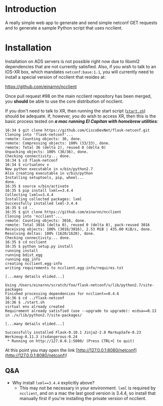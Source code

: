 # Introduction

A really simple web app to generate and send simple netconf GET requests and to generate a sample Python script that uses ncclient.

# Installation

Installation on ADS servers is not possible right now due to libxml2 dependencies that are not currently satisfied. Also, if you wish to talk to an IOS-XR box, which mandates ```netconf:base:1.1```, you will currently need to install a special version of ncclient that resides at:

https://github.com/einarnn/ncclient

Once pull request #98 on the main ncclient repository has been merged, you **should** be able to use the core distribution of ncclient.

If you don't need to talk to XR, then running the start script ([```start.sh```](start.sh)) should be adequate. If, however, you do wish to access XR, then this is the basic process tested on _**a mac running El Capitan with homebrew utilities**_:

```
16:34 $ git clone https://github.com/CiscoDevNet/flask-netconf.git
Cloning into 'flask-netconf'...
remote: Counting objects: 36, done.
remote: Compressing objects: 100% (33/33), done.
remote: Total 36 (delta 2), reused 0 (delta 0)
Unpacking objects: 100% (36/36), done.
Checking connectivity... done.
16:34 $ cd flask-netconf
16:34 $ virtualenv v
New python executable in v/bin/python2.7
Also creating executable in v/bin/python
Installing setuptools, pip, wheel...
done.
16:35 $ source v/bin/activate
16:35 $ pip install lxml==3.4.4
Collecting lxml==3.4.4
Installing collected packages: lxml
Successfully installed lxml-3.4.4
16:35 $ cd ..
16:35 $ git clone https://github.com/einarnn/ncclient
Cloning into 'ncclient'...
remote: Counting objects: 3016, done.
remote: Total 3016 (delta 0), reused 0 (delta 0), pack-reused 3016
Receiving objects: 100% (3016/3016), 2.53 MiB | 435.00 KiB/s, done.
Resolving deltas: 100% (1620/1620), done.
Checking connectivity... done.
16:35 $ cd ncclient
16:35 $ python setup.py install
running install
running bdist_egg
running egg_info
creating ncclient.egg-info
writing requirements to ncclient.egg-info/requires.txt

[...many details elided...]

Using /Users/einarnn/scratch/foo/flask-netconf/v/lib/python2.7/site-packages
Finished processing dependencies for ncclient==0.4.6
16:36 $ cd ../flask-netconf
16:36 $ ./start.sh
virtual env already created
Requirement already satisfied (use --upgrade to upgrade): ecdsa==0.13 in ./v/lib/python2.7/site-packages/

[...many details elided...]

Successfully installed Flask-0.10.1 Jinja2-2.8 MarkupSafe-0.23 Werkzeug-0.11.3 itsdangerous-0.24
 * Running on http://127.0.0.1:5000/ (Press CTRL+C to quit)

```

At this point you may open the link [http://127.0.0.1:8080/netconf](http://127.0.0.1:8080/netconf)!

## Q&A

* Why install ```lxml==3.4.4``` explicitly above?
    * This may not be necessary in your environment. ```lxml``` is required by ```ncclient```, and on a mac the last good version is 3.4.4, so install that manually first if you're installing the private version of ncclient.
